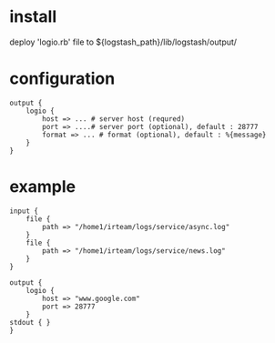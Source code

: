 # install 
deploy 'logio.rb' file to ${logstash_path}/lib/logstash/output/

# configuration
	output {
		logio {
			host => ... # server host (requred)
			port => ....# server port (optional), default : 28777
			format => ... # format (optional), default : %{message}
		}
	}

# example
	input {
		file {
			path => "/home1/irteam/logs/service/async.log"
		}
		file {
			path => "/home1/irteam/logs/service/news.log"
		}
	}
	
	output {
		logio {
			host => "www.google.com"
			port => 28777
		}
	stdout { }
	}